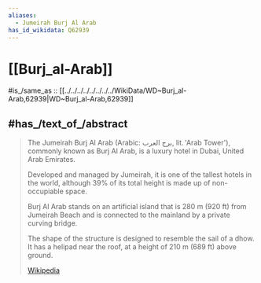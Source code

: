 ```yaml
---
aliases:
  - Jumeirah Burj Al Arab
has_id_wikidata: Q62939
---
```


# [[Burj_al-Arab]] 

#is_/same_as :: [[../../../../../../../../WikiData/WD~Burj_al-Arab,62939|WD~Burj_al-Arab,62939]] 
## #has_/text_of_/abstract 

> The Jumeirah Burj Al Arab (Arabic: برج العرب, lit. 'Arab Tower'), commonly known as Burj Al Arab, 
> is a luxury hotel in Dubai, United Arab Emirates. 
> 
> Developed and managed by Jumeirah, it is one of the tallest hotels in the world, 
> although 39% of its total height is made up of non-occupiable space. 
> 
> Burj Al Arab stands on an artificial island that is 280 m (920 ft) from Jumeirah Beach 
> and is connected to the mainland by a private curving bridge. 
> 
> The shape of the structure is designed to resemble the sail of a dhow. 
> It has a helipad near the roof, at a height of 210 m (689 ft) above ground.
>
> [Wikipedia](https://en.wikipedia.org/wiki/Burj%20Al%20Arab) 

